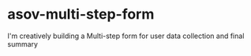 # asov-multi-step-form
I'm creatively building a Multi-step form for user data collection and final summary
